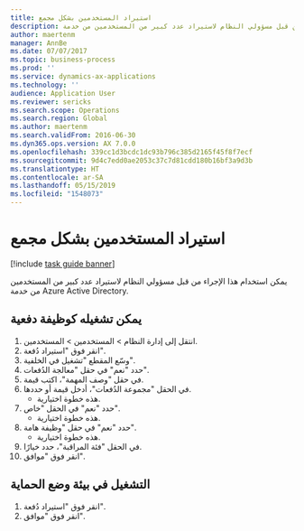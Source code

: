 ```yaml
---
title: استيراد المستخدمين بشكل مجمع
description: يمكن استخدام هذا الإجراء من قبل مسؤولي النظام لاستيراد عدد كبير من المستخدمين من خدمة Azure Active Directory.
author: maertenm
manager: AnnBe
ms.date: 07/07/2017
ms.topic: business-process
ms.prod: ''
ms.service: dynamics-ax-applications
ms.technology: ''
audience: Application User
ms.reviewer: sericks
ms.search.scope: Operations
ms.search.region: Global
ms.author: maertenm
ms.search.validFrom: 2016-06-30
ms.dyn365.ops.version: AX 7.0.0
ms.openlocfilehash: 339cc1d3bcdc1dc93b796c385d2165f45f8f7ecf
ms.sourcegitcommit: 9d4c7edd0ae2053c37c7d81cdd180b16bf3a9d3b
ms.translationtype: HT
ms.contentlocale: ar-SA
ms.lasthandoff: 05/15/2019
ms.locfileid: "1548073"
---
```

# <a name="import-users-in-bulk"></a>استيراد المستخدمين بشكل مجمع

[!include [task guide banner](../../includes/task-guide-banner.md)]

يمكن استخدام هذا الإجراء من قبل مسؤولي النظام لاستيراد عدد كبير من المستخدمين من خدمة Azure Active Directory.


## <a name="run-as-a-batch-job"></a>يمكن تشغيله كوظيفة دفعية‬
1. انتقل إلى إدارة النظام > المستخدمين > المستخدمين.
2. انقر فوق "استيراد دُفعة‬".
3. وسّع المقطع "تشغيل في الخلفية‬‬".
4. حدد "نعم" في حقل "معالجة الدُفعات‬".
5. في حقل "وصف المهمة"، اكتب قيمة.
6. في الحقل "مجموعة الدُفعات‬"، أدخل قيمة أو حددها.
    * هذه خطوة اختيارية.  
7. حدد "نعم" في الحقل "خاص‬".
    * هذه خطوة اختيارية.  
8. حدد "نعم" في حقل "وظيفة هامة‬‬".
    * هذه خطوة اختيارية.  
9. في الحقل "فئة المراقبة‬"، حدد خيارًا.
10. انقر فوق "موافق".

## <a name="run-in-a-sandbox-environment"></a>التشغيل في بيئة وضع الحماية
1. انقر فوق "استيراد دُفعة‬".
2. انقر فوق "موافق".

